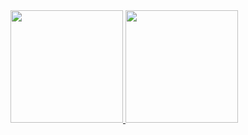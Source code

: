 <div>
<a href="https://github.com/IsadorAlcantara">
  <img loading="lazy" height="180em" src="https://github-readme-stats.vercel.app/api?username=IsadoraAlcantara&show_icons=true&theme=dracula&include_all_commits=true&count_private=true"/>
  <img loading="lazy" height="180em" src="https://github-readme-stats.vercel.app/api/top-langs/?username=IsadoraAlcantara&layout=compact&langs_count=7&theme=dracula"/>
</div>
